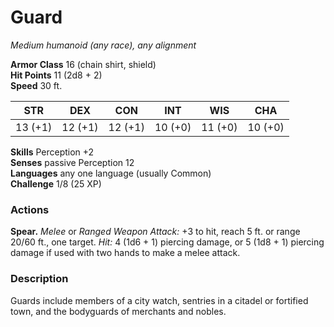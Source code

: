# Guard 
_Medium humanoid (any race), any alignment_

**Armor Class** 16 (chain shirt, shield)    
**Hit Points** 11 (2d8 + 2)    
**Speed** 30 ft.

| STR     | DEX     | CON     | INT     | WIS     | CHA     |
|---------|---------|---------|---------|---------|---------|
| 13 (+1) | 12 (+1) | 12 (+1) | 10 (+0) | 11 (+0) | 10 (+0) |   

**Skills** Perception +2    
**Senses** passive Perception 12    
**Languages** any one language (usually Common)    
**Challenge** 1/8 (25 XP) 

### Actions 
**Spear.** _Melee_ or _Ranged Weapon Attack:_ +3 to hit, reach 5 ft. or range 20/60 ft., one target. _Hit:_ 4 (1d6 + 1) piercing damage, or 5 (1d8 + 1) piercing damage if used with two hands to make a melee attack. 

### Description
Guards include members of a city watch, sentries in a citadel or fortified town, and the bodyguards of merchants and nobles. 
